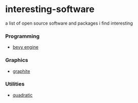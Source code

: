 # interesting-software
a list of open source software and packages i find interesting

### Programming
- [bevy engine](https://github.com/bevyengine/bevy)

### Graphics
- [graphite](https://github.com/GraphiteEditor/Graphite)

### Utilities
- [quadratic](https://github.com/quadratichq/quadratic)
